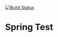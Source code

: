 [![Build Status](https://travis-ci.org/EduardoFreitas/spring-test.svg?branch=master)](https://travis-ci.org/EduardoFreitas/spring-test)
# Spring Test